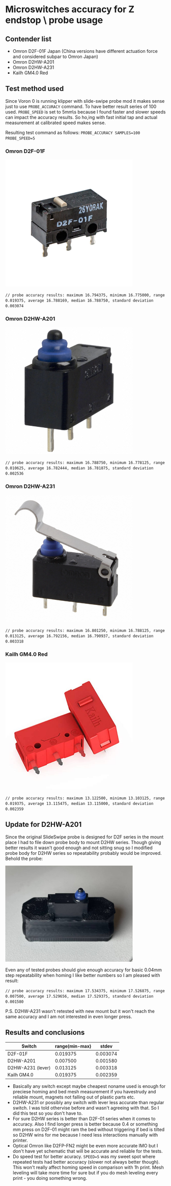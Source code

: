 # Microswitches accuracy for Z endstop \ probe usage
## Contender list
- Omron D2F-01F Japan (China versions have different actuation force and considered subpar to Omron Japan)
- Omron D2HW-A201
- Omron D2HW-A231
- Kailh GM4.0 Red

## Test method used
Since Voron 0 is running klipper with slide-swipe probe mod it makes sense just to use `PROBE_ACCURACY` command. To have better result series of 100 used. `PROBE_SPEED` is set to 5mm\s because I found faster and slower speeds can impact the accuracy results. So ho,ing with fast initial tap and actual measurement at calibrated speed makes sense.

Resulting test command as follows: `PROBE_ACCURACY SAMPLES=100 PROBE_SPEED=5` 

### Omron D2F-01F
<img src='D2F-01F.jpg' width='400'>

`// probe accuracy results: maximum 16.794375, minimum 16.775000, range 0.019375, average 16.788169, median 16.788750, standard deviation 0.003074`

### Omron D2HW-A201
<img src='D2HWA201D.jpg' width='400'>

`// probe accuracy results: maximum 16.788750, minimum 16.778125, range 0.010625, average 16.782444, median 16.781875, standard deviation 0.002536`

### Omron D2HW-A231
<img src='D2HW-A231D.jpg' width='400'>

`// probe accuracy results: maximum 16.801250, minimum 16.788125, range 0.013125, average 16.792156, median 16.790937, standard deviation 0.003318`

### Kailh GM4.0 Red
<img src='KailhGM4.0.jpg' width='400'>

`// probe accuracy results: maximum 13.122500, minimum 13.103125, range 0.019375, average 13.115475, median 13.115000, standard deviation 0.002359`

## Update for D2HW-A201
Since the original SlideSwipe probe is designed for D2F series in the mount place I had to file down probe body to mount D2HW series. Though giving better results it wasn't good enough and not sitting snug so I modified probe body for D2HW series so repeatability probably would be improved. Behold the probe:

<img src='D2HWA201D_mount.jpg' width='400'>

Even any of tested probes should give enough accuracy for basic 0.04mm step repeatability when homing I like better numbers so I am pleased with result:

`// probe accuracy results: maximum 17.534375, minimum 17.526875, range 0.007500, average 17.529656, median 17.529375, standard deviation 0.001580`

P.S. D2HW-A231 wasn't retested with new mount but it won't reach the same accuracy and I am not interested in even longer press.

## Results and conclusions

| Switch    | range(min-max) | stdev    |
|-----------|----------------|----------|
| D2F-01F   | 0.019375       | 0.003074 |
| D2HW-A201 | 0.007500       | 0.001580 |
| D2HW-A231 (lever) | 0.013125 | 0.003318 |
| Kailh GM4.0 | 0.019375 | 0.002359 |

- Basically any switch except maybe cheapest noname used is enough for preciese homing and bed mesh measurement if you havestrudy and reliable mount, magnets not falling out of plastic parts etc.
- D2HW-A231 or possibly any switch with lever less accurate than regular switch. I was told othervise before and wasn't agreeing with that. So I did this test so you don't have to.
- For sure D2HW series is better than D2F-01 series when it comes to accuracy. Also I find longer press is better because 0.4 or something mm press on D2F-01 might ram the bed without triggering if bed is tilted so D2HW wins for me because I need less interactions manually with printer.
- Optical Omron like D2FP-FN2 might be even more accurate IMO but I don't have yet schematic that will be accurate and reliable for the tests.
- Do speed test for better acuracy. `SPEED=5` was my sweet spot where repeated tests had better accuracy (slower not always better though). This won't really affect homing speed in comparison with 1h print. Mesh leveling will take more time for sure but if you do mesh leveling every print - you doing something wrong.
